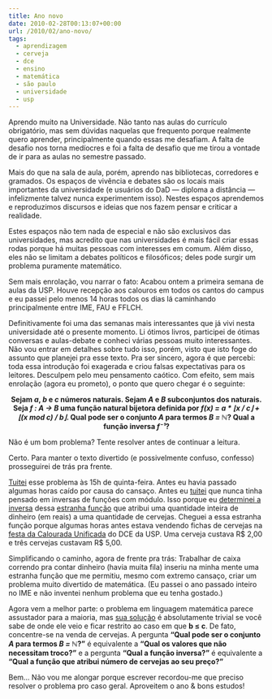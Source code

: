 ```yaml
---
title: Ano novo
date: 2010-02-28T00:13:07+00:00
url: /2010/02/ano-novo/
tags:
  - aprendizagem
  - cerveja
  - dce
  - ensino
  - matemática
  - são paulo
  - universidade
  - usp
---
```


Aprendo muito na Universidade. Não tanto nas aulas do currículo obrigatório, mas sem dúvidas naquelas que frequento porque realmente quero aprender, principalmente quando essas me desafiam. A falta de desafio nos torna medíocres e foi a falta de desafio que me tirou a vontade de ir para as aulas no semestre passado.

Mais do que na sala de aula, porém, aprendo nas bibliotecas, corredores e gramados. Os espaços de vivência e debates são os locais mais importantes da universidade (e usuários do DaD — diploma a distância — infelizmente talvez nunca experimentem isso). Nestes espaços aprendemos e reproduzimos discursos e ideias que nos fazem pensar e criticar a realidade.

Estes espaços não tem nada de especial e não são exclusivos das universidades, mas acredito que nas universidades é mais fácil criar essas rodas porque há muitas pessoas com interesses em comum. Além disso, eles não se limitam a debates políticos e filosóficos; deles pode surgir um problema puramente matemático.

Sem mais enrolação, vou narrar o fato: Acabou ontem a primeira semana de aulas da USP. Houve recepção aos calouros em todos os cantos do campus e eu passei pelo menos 14 horas todos os dias lá caminhando principalmente entre IME, FAU e FFLCH.

Definitivamente foi uma das semanas mais interessantes que já vivi nesta universidade até o presente momento. Li ótimos livros, participei de ótimas conversas e aulas-debate e conheci várias pessoas muito interessantes. Não vou entrar em detalhes sobre tudo isso, porém, visto que isto foge do assunto que planejei pra esse texto. Pra ser sincero, agora é que percebi: toda essa introdução foi exagerada e criou falsas expectativas para os leitores. Desculpem pelo meu pensamento caótico. Com efeito, sem mais enrolação (agora eu prometo), o ponto que quero chegar é o seguinte:

<p style="text-align:center;">
  <strong>Sejam <em>a</em>, <em>b</em> e <em>c</em> números naturais. Sejam <em>A</em> e <em>B</em> subconjuntos dos naturais. Seja <em>f : A → B</em> uma função natural bijetora definida por <em>f(x) = a * ⌊x / c⌋ + ⌊(x mod c) / b⌋</em>. Qual pode ser o conjunto <em>A</em> para termos <em>B = ℕ</em>? Qual a função inversa <em>f⁻¹</em>?</strong>
</p>

Não é um bom problema? Tente resolver antes de continuar a leitura.

Certo. Para manter o texto divertido (e possivelmente confuso, confesso) prosseguirei de trás pra frente.

[Tuitei][1] esse problema às 15h de quinta-feira. Antes eu havia passado algumas horas caído por causa do cansaço. Antes eu [tuitei][2] que nunca tinha pensado em inversas de funções com módulo. Isso porque eu [determinei a inversa][3] dessa [estranha função][4] que atribui uma quantidade inteira de dinheiro (em reais) a uma quantidade de cervejas. Cheguei a essa estranha função porque algumas horas antes estava vendendo fichas de cervejas na [festa da Calourada Unificada][5] do DCE da USP. Uma cerveja custava R\$ 2,00 e três cervejas custavam R\$ 5,00.

Simplificando o caminho, agora de frente pra trás: Trabalhar de caixa correndo pra contar dinheiro (havia muita fila) inseriu na minha mente uma estranha função que me permitiu, mesmo com extremo cansaço, criar um problema muito divertido de matemática. (Eu passei o ano passado inteiro no IME e não inventei nenhum problema que eu tenha gostado.)

Agora vem a melhor parte: o problema em linguagem matemática parece assustador para a maioria, mas [sua solução][6] é absolutamente trivial se você sabe de onde ele veio e ficar restrito ao caso em que **b ≤ c**. De fato, concentre-se na venda de cervejas. A pergunta **“Qual pode ser o conjunto _A_ para termos _B = ℕ_?”** é equivalente a **“Qual os valores que não necessitam troco?”** e a pergunta **“Qual a função inversa?”** é equivalente a **“Qual a função que atribui número de cervejas ao seu preço?”**

Bem… Não vou me alongar porque escrever recordou-me que preciso resolver o problema pro caso geral. Aproveitem o ano & bons estudos!

[1]: http://twitter.com/tmadeira/status/9637694523
[2]: http://twitter.com/tmadeira/status/9620280363
[3]: http://twitter.com/tmadeira/status/9620150496
[4]: http://twitter.com/tmadeira/status/9620009675
[5]: http://twitter.com/tmadeira/status/9619689785
[6]: http://twitter.com/tmadeira/status/9639639949
